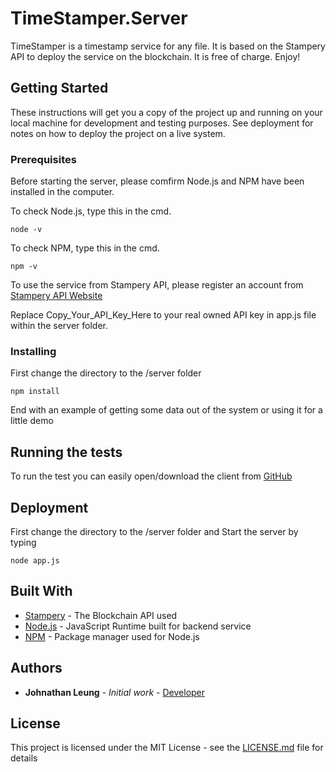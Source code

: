# TimeStamper.Server

TimeStamper is a timestamp service for any file. It is based on the Stampery API to deploy the service on the blockchain. It is free of charge. Enjoy!

## Getting Started

These instructions will get you a copy of the project up and running on your local machine for development and testing purposes. See deployment for notes on how to deploy the project on a live system.

### Prerequisites

Before starting the server, please comfirm Node.js and NPM have been installed in the computer.

To check Node.js, type this in the cmd.
```
node -v
```

To check NPM, type this in the cmd.
```
npm -v
```

To use the service from Stampery API, please register an account from [Stampery API Website](https://api-dashboard.stampery.com/signup) 

Replace Copy_Your_API_Key_Here to your real owned API key in app.js file within the server folder.

### Installing

First change the directory to the /server folder

```
npm install
```

End with an example of getting some data out of the system or using it for a little demo

## Running the tests

To run the test you can easily open/download the client from [GitHub](https://johnathanai.github.io/TimeStamper.WebClient/)


## Deployment


First change the directory to the /server folder and Start the server by typing

```
node app.js
```


## Built With

* [Stampery](https://stampery.com/) - The Blockchain API used
* [Node.js](https://nodejs.org/en/) - JavaScript Runtime built for backend service
* [NPM](https://www.npmjs.com/) - Package manager used for Node.js

## Authors

* **Johnathan Leung** - *Initial work* - [Developer](https://johnathanai.github.io/index/)


## License

This project is licensed under the MIT License - see the [LICENSE.md](https://github.com/johnathanAI/TimeStamper.Server/blob/master/LICENSE) file for details
